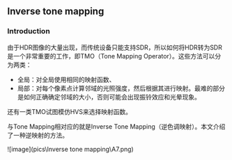 ## Inverse tone mapping

### Introduction

由于HDR图像的大量出现，而传统设备只能支持SDR，所以如何将HDR转为SDR是一个非常重要的工作，即TMO（Tone Mapping Operator）。这些方法可以分为两类：

- 全局：对全局使用相同的映射函数、
- 局部：对每个像素点计算邻域的光照强度，然后根据其进行映射。最难的部分是如何正确确定邻域的大小，否则可能会出现振铃效应和光晕现象。

还有一类TMO试图模仿HVS来选择映射函数。

与Tone Mapping相对应的就是Inverse Tone Mapping（逆色调映射）。本文介绍了一种逆映射的方法。

![image](pics\Inverse tone mapping\A7.png)